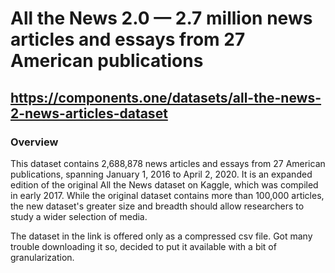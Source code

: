 # All the News 2.0 — 2.7 million news articles and essays from 27 American publications

## https://components.one/datasets/all-the-news-2-news-articles-dataset

### Overview

This dataset contains 2,688,878 news articles and essays from 27 American publications, spanning January 1, 2016 to April 2, 2020. It is an expanded edition of the original All the News dataset on Kaggle, which was compiled in early 2017. While the original dataset contains more than 100,000 articles, the new dataset's greater size and breadth should allow researchers to study a wider selection of media.

The dataset in the link is offered only as a compressed csv file. Got many trouble downloading it so, decided to put it available with a bit of granularization.
